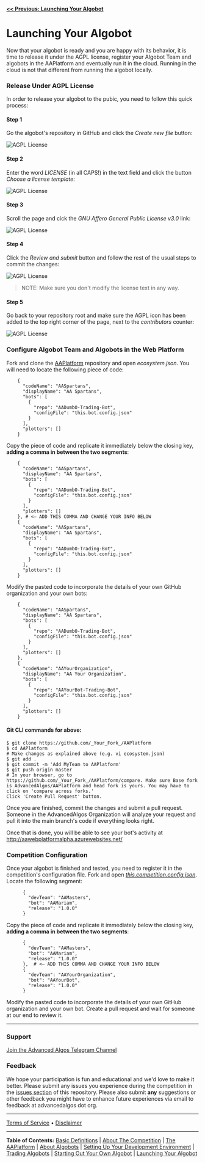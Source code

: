 **[<< Previous: Launching Your Algobot](./3-LaunchingYourAlgobot.md)**



# Launching Your Algobot

Now that your algobot is ready and you are happy with its behavior, it is time to release it under the AGPL license, register your Algobot Team and algobots in the AAPlatform and eventually run it in the cloud. Running in the cloud is not that different from running the algobot locally.

### Release Under AGPL License

In order to release your algobot to the pubic, you need to follow this quick process:

#### Step 1

Go the algobot's repository in GitHub and click the _Create new file_ button:

![AGPL License](https://github.com/AdvancedAlgos/Documentation/blob/master/Media/Dev-Teams-Getting-Sarted-Guide/Bot-License-01.png)

#### Step 2

Enter the word _LICENSE_ (in all CAPS!) in the text field and click the button _Choose a license template_:

![AGPL License](https://github.com/AdvancedAlgos/Documentation/blob/master/Media/Dev-Teams-Getting-Sarted-Guide/Bot-License-02.png)

#### Step 3

Scroll the page and cick the _GNU Affero General Public License v3.0_ link:

![AGPL License](https://github.com/AdvancedAlgos/Documentation/blob/master/Media/Dev-Teams-Getting-Sarted-Guide/Bot-License-03.png)

#### Step 4

Click the _Review and submit_ button and follow the rest of the usual steps to commit the changes:

![AGPL License](https://github.com/AdvancedAlgos/Documentation/blob/master/Media/Dev-Teams-Getting-Sarted-Guide/Bot-License-04.png)

> NOTE: Make sure you don't modify the license text in any way.

#### Step 5

Go back to your repository root and make sure the AGPL icon has been added to the top right corner of the page, next to the _contributors_ counter:

![AGPL License](https://github.com/AdvancedAlgos/Documentation/blob/master/Media/Dev-Teams-Getting-Sarted-Guide/Bot-License-05.png)

### Configure Algobot Team and Algobots in the Web Platform

Fork and clone the [AAPlatform](https://github.com/AdvancedAlgos/AAPlatform) repository and open _ecosystem.json_. You will need to locate the following piece of code:

```
    {
      "codeName": "AASpartans",
      "displayName": "AA Spartans",
      "bots": [
        {
          "repo": "AADumbO-Trading-Bot",
          "configFile": "this.bot.config.json"
        }
      ],
      "plotters": []
    }
```

Copy the piece of code and replicate it immediately below the closing key, **adding a comma in between the two segments**:

```
    {
      "codeName": "AASpartans",
      "displayName": "AA Spartans",
      "bots": [
        {
          "repo": "AADumbO-Trading-Bot",
          "configFile": "this.bot.config.json"
        }
      ],
      "plotters": []
    }, # <– ADD THIS COMMA AND CHANGE YOUR INFO BELOW
    {
      "codeName": "AASpartans",
      "displayName": "AA Spartans",
      "bots": [
        {
          "repo": "AADumbO-Trading-Bot",
          "configFile": "this.bot.config.json"
        }
      ],
      "plotters": []
    }
```

Modify the pasted code to incorporate the details of your own GitHub organization and your own bots:


```
    {
      "codeName": "AASpartans",
      "displayName": "AA Spartans",
      "bots": [
        {
          "repo": "AADumbO-Trading-Bot",
          "configFile": "this.bot.config.json"
        }
      ],
      "plotters": []
    },
    {
      "codeName": "AAYourOrganization",
      "displayName": "AA Your Organization",
      "bots": [
        {
          "repo": "AAYourBot-Trading-Bot",
          "configFile": "this.bot.config.json"
        }
      ],
      "plotters": []
    }
```

#### Git CLI commands for above:
```
$ git clone https://github.com/_Your_Fork_/AAPlatform
$ cd AAPlatform
# Make changes as explained above (e.g. vi ecosystem.json)
$ git add .
$ git commit -m 'Add MyTeam to AAPlatform'
$ git push origin master
# In your browser, go to https://github.com/_Your_Fork_/AAPlatform/compare. Make sure Base fork is AdvancedAlgos/AAPlatform and head fork is yours. You may have to click on 'compare across forks.'
Click 'Create Pull Request' button.
```
Once you are finished, commit the changes and submit a pull request. Someone in the AdvancedAlgos Organization will analyze your request and pull it into the main branch's code if everything looks right.

Once that is done, you will be able to see your bot's activity at http://aawebplatformalpha.azurewebsites.net/

### Competition Configuration

Once your algobot is finished and tested, you need to register it in the competition's configuration file. Fork and open [_this.competition.config.json_](https://github.com/AAArena/First-Closed-Doors-Competition/blob/master/this.competition.config.json). Locate the following segment:

```
      {
        "devTeam": "AAMasters",
        "bot": "AAMariam",
        "release": "1.0.0"
      }

```

Copy the piece of code and replicate it immediately below the closing key, **adding a comma in between the two segments**:


```
      {
        "devTeam": "AAMasters",
        "bot": "AAMariam",
        "release": "1.0.0"
      },  # <– ADD THIS COMMA AND CHANGE YOUR INFO BELOW
      {
        "devTeam": "AAYourOrganization",
        "bot": "AAYourBot",
        "release": "1.0.0"
      }
```

Modify the pasted code to incorporate the details of your own GitHub organization and your own bot. Create a pull request and wait for someone at our end to review it.


<hr />

### Support

[Join the Advanced Algos Telegram Channel](https://t.me/advancedalgos)

### Feedback

We hope your participation is fun and educational and we'd love to make it better. Please submit any issues you experience during the competition in the [issues section](https://github.com/AAArena/First-Closed-Doors-Competition/issues) of this repository. Please also submit **any** suggestions or other feedback you might have to enhance future experiences via email to feedback at advancedalgos dot org.


<hr />

[Terms of Service](../Terms.md)  &bull;  [Disclaimer](../Disclaimer.md)

<hr />

**Table of Contents:** [Basic Definitions](../README.md/#basic-definitions) | [About The Competition](../TheCompetition.md) | [The AAPlatform](../AAPlatform.md) | [About Algobots](../Algobots.md) | [Setting Up Your Development Environment](./0-Setup.md) | [Trading Algobots](./1-TradingAlgobots.md) | [Starting Out Your Own Algobot](./2-YourOwnAlgobot.md) | [Launching Your Algobot](./3-LaunchingYourAlgobot.md)
